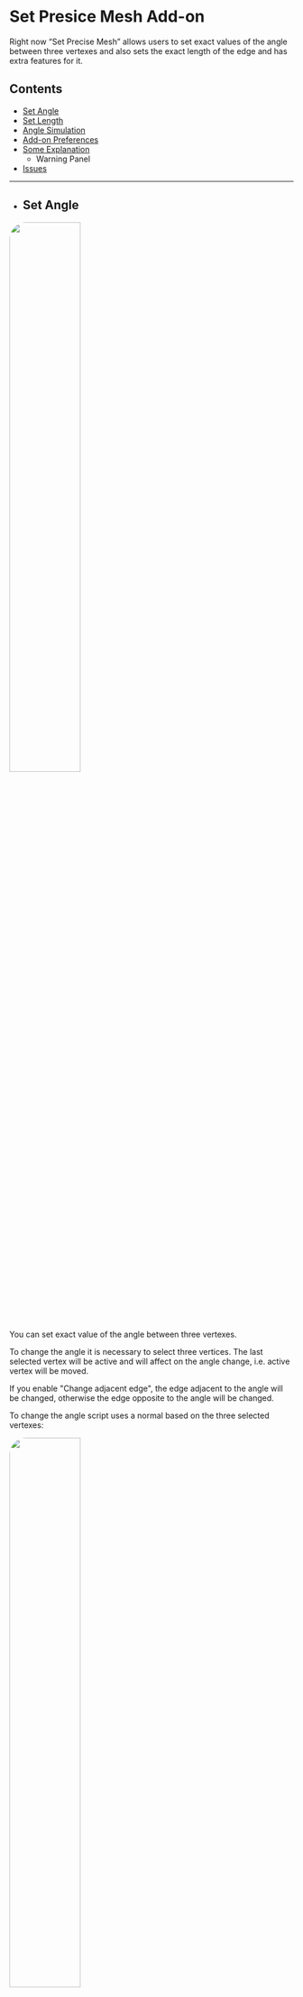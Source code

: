 # Set Presice Mesh Add-on

Right now “Set Precise Mesh” allows users to set exact values of the angle between three vertexes and also sets the exact length of the edge and has extra features for it.

## Contents

* <a href="#set_angle">Set Angle</a>
* <a href="#set_length">Set Length</a>
* <a href="#angle_simulation">Angle Simulation</a>
* <a href="#add-on_preferences">Add-on Preferences</a>
* <a href="#some_explanation">Some Explanation</a>
    * Warning Panel
* <a href="#issues">Issues</a>

---
* ## <a name="set_angle">Set Angle</a>
<a href="https://drive.google.com/file/d/138wmaauvSyV0Aqim1AJA02god0OnEpcg/preview" target="_self">
<img src="https://i.imgur.com/XBiNgOg.png" width=50% height=50% alt"Angle" style="border-radius: 30px">
</a>

You can set exact value of the angle between three vertexes. 

To change the angle it is necessary to select three vertices. The last selected vertex will be active and will affect on the angle change, i.e. active vertex will be moved.

If you enable "Change adjacent edge", the edge adjacent to the angle will be changed, otherwise the edge opposite to the angle will be changed.

To change the angle script uses a normal based on the three selected vertexes:

<a href="https://drive.google.com/file/d/12S0BaN1r0MQ7mr4cg9kqPSZKhFecueHD/preview" target="_self">
<img src="https://i.imgur.com/TQXxCan.png" width=50% height=50% alt"Angle" style="border-radius: 30px">
</a>

---
* ## <a name="set_length">Set Length</a>
<a href="https://drive.google.com/file/d/1NndKw_OcC51AqroSHMey70PDRMuPhotp/preview" target="_self">
<img src="https://i.imgur.com/Wovj1ub.png" width=50% height=50% alt"Angle" style="border-radius: 30px">
</a>

To change the length of the edge it is necessary to select two verteces. The last selected vertex (active vertex) will change its length, i.e. last selected vertex will be moved.

If you enable "Change two directions" the length will change based on the two selected vertexes i.e. two selceted vertexes will be moved.

---
* ## <a name ="angle_simulation">Angle Simulation</a>

---
* ## <a name ="add-on_preferences">Add-on Preferences</a>

---
* ## <a name="some_explanation">Some Explanation</a>
    #### Warning Panel

 https://www.canva.com/design/DAD7-RCbGng/view

 https://www.canva.com/design/DAD7-f0Kyt0/view

---
* ### <a name="issues">Issues</a>

<a href="https://drive.google.com/file/d/1oczmblzCjmVg-TWA_adjX7Eyg8xwRS90/preview" target="_self">
<img src="https://i.imgur.com/HrPixOg.png" width=50% height=50% alt"Angle" style="border-radius: 30px">
</a>

